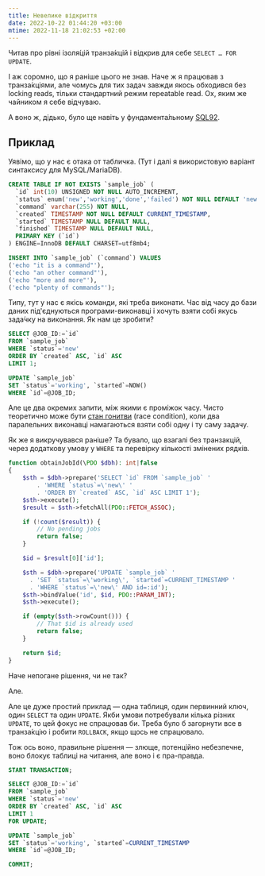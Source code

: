 ```yaml
---
title: Невелике відкриття
date: 2022-10-22 01:44:20 +03:00
mtime: 2022-11-18 21:02:53 +02:00
---
```


Читав про рівні ізоля́цій транза́кцій і відкрив для себе `SELECT … FOR UPDATE`.

І аж соромно, що я раніше цього не знав. Наче ж я працював з транза́кціями, але чомусь для тих задач завжди якось обходився без locking reads, тільки стандартний режим repeatable read. Ох, яким же чайником я себе відчуваю.

А воно ж, дідько, було ще навіть у фундамента́льному [SQL92][1].

## Приклад

Уявімо, що у нас є отака от табличка. (Тут і далі я використовую варіант синтаксису для MySQL/MariaDB).

```sql
CREATE TABLE IF NOT EXISTS `sample_job` (
  `id` int(10) UNSIGNED NOT NULL AUTO_INCREMENT,
  `status` enum('new','working','done','failed') NOT NULL DEFAULT 'new',
  `command` varchar(255) NOT NULL,
  `created` TIMESTAMP NOT NULL DEFAULT CURRENT_TIMESTAMP,
  `started` TIMESTAMP NULL DEFAULT NULL,
  `finished` TIMESTAMP NULL DEFAULT NULL,
  PRIMARY KEY (`id`)
) ENGINE=InnoDB DEFAULT CHARSET=utf8mb4;

INSERT INTO `sample_job` (`command`) VALUES
('echo "it is a command"'),
('echo "an other command"'),
('echo "more and more"'),
('echo "plenty of commands"');
```

Типу, тут у нас є якісь команди, які треба виконати. Час від часу до бази даних під'єднуються програми-виконавці і хочуть взяти собі якусь зада́чку на виконання. Як нам це зробити?

```sql
SELECT @JOB_ID:=`id`
FROM `sample_job`
WHERE `status`='new'
ORDER BY `created` ASC, `id` ASC
LIMIT 1;

UPDATE `sample_job`
SET `status`='working', `started`=NOW()
WHERE `id`=@JOB_ID;
```

Але це два окремих запити, між якими є проміжок часу. Чисто теоретично може бути [стан гонитви][1] (race condition), коли два паралельних виконавці намагаються взяти собі одну і ту саму задачу.

Як же я викручувався раніше? Та бувало, що взагалі без транзакцій, через додаткову умову у `WHERE` та перевірку кількості змінених рядків.

```php
function obtainJobId(\PDO $dbh): int|false
{
    $sth = $dbh->prepare('SELECT `id` FROM `sample_job` '
        . 'WHERE `status`=\'new\' '
        . 'ORDER BY `created` ASC, `id` ASC LIMIT 1');
    $sth->execute();
    $result = $sth->fetchAll(PDO::FETCH_ASSOC);

    if (!count($result)) {
        // No pending jobs
        return false;
    }

    $id = $result[0]['id'];

    $sth = $dbh->prepare('UPDATE `sample_job` '
      . 'SET `status`=\'working\', `started`=CURRENT_TIMESTAMP '
      . 'WHERE `status`=\'new\' AND id=:id');
    $sth->bindValue('id', $id, PDO::PARAM_INT);
    $sth->execute();

    if (empty($sth->rowCount())) {
        // That $id is already used
        return false; 
    }

    return $id;
}
```

Наче непогане рішення, чи не так?

Але.

Але це дуже простий приклад — одна таблиця, один первинний ключ, один `SELECT` та один `UPDATE`. Якби умови потребували кілька різних `UPDATE`, то цей фокус не спрацював би. Треба було б загорнути все в транза́кцію і робити `ROLLBACK`, якщо щось не спрацювало.

Тож ось воно, правильне рішення — злюще, потенційно небезпечне, воно блокує таблиці на читання, але воно і є пра-правда.

```sql
START TRANSACTION;

SELECT @JOB_ID:=`id`
FROM `sample_job`
WHERE `status`='new'
ORDER BY `created` ASC, `id` ASC
LIMIT 1
FOR UPDATE;

UPDATE `sample_job`
SET `status`='working', `started`=CURRENT_TIMESTAMP
WHERE `id`=@JOB_ID;

COMMIT;
```

[1]: https://www.contrib.andrew.cmu.edu/~shadow/sql/sql1992.txt
[2]: https://uk.wikipedia.org/wiki/%D0%A1%D1%82%D0%B0%D0%BD_%D0%B3%D0%BE%D0%BD%D0%B8%D1%82%D0%B2%D0%B8
